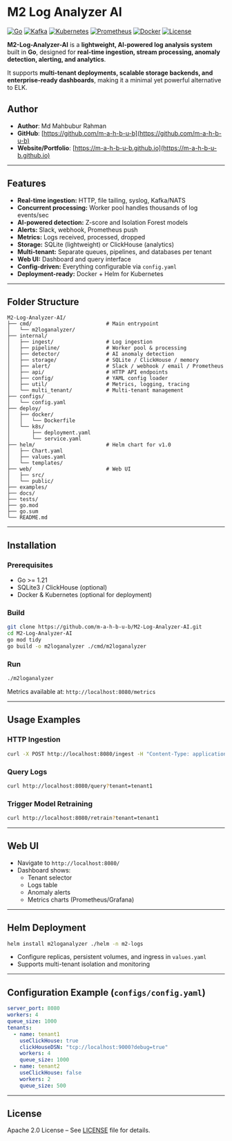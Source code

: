 
# M2 Log Analyzer AI


[![Go](https://img.shields.io/badge/Go-1.21-blue?style=flat-square)](https://golang.org/)
[![Kafka](https://img.shields.io/badge/Kafka-Event%20Streaming-orange?style=flat-square)](https://kafka.apache.org/)
[![Kubernetes](https://img.shields.io/badge/Kubernetes-Helm-blue?style=flat-square)](https://kubernetes.io/)
[![Prometheus](https://img.shields.io/badge/Prometheus-Monitoring-red?style=flat-square)](https://prometheus.io/)
[![Docker](https://img.shields.io/badge/Docker-Container-blue?style=flat-square)](https://www.docker.com/)
[![License](https://img.shields.io/badge/License-Apache--2.0-green?style=flat-square)](https://opensource.org/licenses/Apache-2.0)


**M2-Log-Analyzer-AI** is a **lightweight, AI-powered log analysis system** built in **Go**, designed for **real-time ingestion, stream processing, anomaly detection, alerting, and analytics**.  

It supports **multi-tenant deployments, scalable storage backends, and enterprise-ready dashboards**, making it a minimal yet powerful alternative to ELK.


## Author 

* **Author**: Md Mahbubur Rahman
* **GitHub**: [https://github.com/m-a-h-b-u-b](https://github.com/m-a-h-b-u-b)
* **Website/Portfolio**: [https://m-a-h-b-u-b.github.io](https://m-a-h-b-u-b.github.io)

---

## Features

- **Real-time ingestion:** HTTP, file tailing, syslog, Kafka/NATS  
- **Concurrent processing:** Worker pool handles thousands of log events/sec  
- **AI-powered detection:** Z-score and Isolation Forest models  
- **Alerts:** Slack, webhook, Prometheus push  
- **Metrics:** Logs received, processed, dropped  
- **Storage:** SQLite (lightweight) or ClickHouse (analytics)  
- **Multi-tenant:** Separate queues, pipelines, and databases per tenant  
- **Web UI:** Dashboard and query interface  
- **Config-driven:** Everything configurable via `config.yaml`  
- **Deployment-ready:** Docker + Helm for Kubernetes  

---

## Folder Structure

```
M2-Log-Analyzer-AI/
├── cmd/                        # Main entrypoint
│   └── m2loganalyzer/
├── internal/
│   ├── ingest/                 # Log ingestion
│   ├── pipeline/               # Worker pool & processing
│   ├── detector/               # AI anomaly detection
│   ├── storage/                # SQLite / ClickHouse / memory
│   ├── alert/                  # Slack / webhook / email / Prometheus
│   ├── api/                    # HTTP API endpoints
│   ├── config/                 # YAML config loader
│   ├── util/                   # Metrics, logging, tracing
│   └── multi_tenant/           # Multi-tenant management
├── configs/
│   └── config.yaml
├── deploy/
│   ├── docker/
│   │   └── Dockerfile
│   └── k8s/
│       ├── deployment.yaml
│       └── service.yaml
├── helm/                       # Helm chart for v1.0
│   ├── Chart.yaml
│   ├── values.yaml
│   └── templates/
├── web/                        # Web UI
│   ├── src/
│   └── public/
├── examples/
├── docs/
├── tests/
├── go.mod
├── go.sum
└── README.md
```

---

## Installation

### Prerequisites
- Go >= 1.21  
- SQLite3 / ClickHouse (optional)  
- Docker & Kubernetes (optional for deployment)  

### Build
```bash
git clone https://github.com/m-a-h-b-u-b/M2-Log-Analyzer-AI.git
cd M2-Log-Analyzer-AI
go mod tidy
go build -o m2loganalyzer ./cmd/m2loganalyzer
```

### Run
```bash
./m2loganalyzer
```

Metrics available at: `http://localhost:8080/metrics`  

---

## Usage Examples

### HTTP Ingestion
```bash
curl -X POST http://localhost:8080/ingest -H "Content-Type: application/json" -d '{"tenant":"tenant1","log":{"message":"User login failed","level":"error","source":"auth-service"}}'
```

### Query Logs
```bash
curl http://localhost:8080/query?tenant=tenant1
```

### Trigger Model Retraining
```bash
curl http://localhost:8080/retrain?tenant=tenant1
```

---

## Web UI

- Navigate to `http://localhost:8080/`  
- Dashboard shows:
  - Tenant selector  
  - Logs table  
  - Anomaly alerts  
  - Metrics charts (Prometheus/Grafana)  

---

## Helm Deployment

```bash
helm install m2loganalyzer ./helm -n m2-logs
```

- Configure replicas, persistent volumes, and ingress in `values.yaml`  
- Supports multi-tenant isolation and monitoring  

---

## Configuration Example (`configs/config.yaml`)

```yaml
server_port: 8080
workers: 4
queue_size: 1000
tenants:
  - name: tenant1
    useClickHouse: true
    clickHouseDSN: "tcp://localhost:9000?debug=true"
    workers: 4
    queue_size: 1000
  - name: tenant2
    useClickHouse: false
    workers: 2
    queue_size: 500
```

---

## License

Apache 2.0 License – See [LICENSE](LICENSE) file for details.
